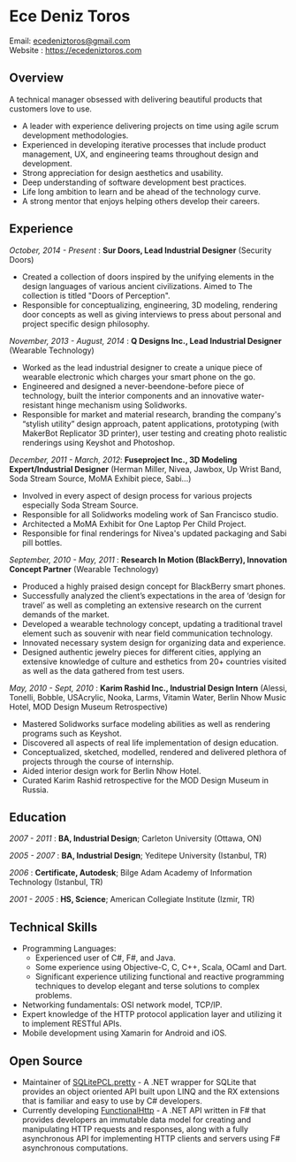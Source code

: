 # Ece Deniz Toros 
Email: ecedeniztoros@gmail.com  
Website : https://ecedeniztoros.com

## Overview
A technical manager obsessed with delivering beautiful products that customers love to use.

* A leader with experience delivering projects on time using agile scrum development methodologies.
* Experienced in developing iterative processes that include product management, UX, and engineering teams throughout design and development.
* Strong appreciation for design aesthetics and usability.
* Deep understanding of software development best practices.
* Life long ambition to learn and be ahead of the technology curve.
* A strong mentor that enjoys helping others develop their careers.

## Experience
*October, 2014 - Present* : **Sur Doors, Lead Industrial Designer** (Security Doors)

* Created a collection of doors inspired by the unifying elements in the design languages of various ancient civilizations. Aimed to The collection is titled "Doors of Perception".
* Responsible for conceptualizing, engineering, 3D modeling, rendering door concepts as well as giving interviews to press about personal and project specific design philosophy.

*November, 2013 - August, 2014* : **Q Designs Inc., Lead Industrial Designer** (Wearable Technology)

* Worked as the lead industrial designer to create a unique piece of wearable electronic which charges your smart phone on the go.
* Engineered and designed a never-beendone-before piece of technology, built the interior components and an innovative water-resistant hinge mechanism using Solidworks.
* Responsible for market and material research, branding the company's “stylish utility” design approach, patent applications, prototyping (with MakerBot Replicator 3D printer), user testing and creating photo realistic renderings using Keyshot and Photoshop.

*December, 2011 - March, 2012*: **Fuseproject Inc., 3D Modeling Expert/Industrial Designer** (Herman Miller, Nivea, Jawbox, Up Wrist Band, Soda Stream Source, MoMA Exhibit piece, Sabi...)

* Involved in every aspect of design process for various projects especially Soda Stream Source.
* Responsible for all Solidworks modeling work of San Francisco studio.
* Architected a MoMA Exhibit for One Laptop Per Child Project.
* Responsible for final renderings for Nivea's updated packaging and Sabi pill bottles.

*September, 2010 - May, 2011* : **Research In Motion (BlackBerry), Innovation Concept Partner** (Wearable Technology)

* Produced a highly praised design concept for BlackBerry smart phones.
* Successfully analyzed the client’s expectations in the area of ‘design for travel’ as well as completing
an extensive research on the current demands of the market.
* Developed a wearable technology concept, updating a traditional travel element such as souvenir with near field communication technology.
* Innovated necessary system design for organizing data and experience.
* Designed authentic jewelry pieces for different cities, applying an extensive knowledge of culture and esthetics from 20+ countries visited as well as the data gathered from test users.

*May, 2010 - Sept, 2010* : **Karim Rashid Inc., Industrial Design Intern** (Alessi, Tonelli, Bobble, USAcrylic, Nooka, Larms, Vitamin Water, Berlin Nhow Music Hotel, MOD Design Museum Retrospective)

* Mastered Solidworks surface modeling abilities as well as rendering programs such as Keyshot.
* Discovered all aspects of real life implementation of design education. 
* Conceptualized, sketched, modelled, rendered and delivered plethora of projects through the course of internship. 
* Aided interior design work for Berlin Nhow Hotel.
* Curated Karim Rashid retrospective for the MOD Design Museum in Russia.

## Education
*2007 - 2011* : **BA, Industrial Design**; Carleton University (Ottawa, ON)

*2005 - 2007* : **BA, Industrial Design**; Yeditepe University (Istanbul, TR)

*2006* : **Certificate, Autodesk**; Bilge Adam Academy of Information Technology (Istanbul, TR)

*2001 - 2005* : **HS, Science**; American Collegiate Institute (Izmir, TR)

## Technical Skills
* Programming Languages: 
  * Experienced user of C#, F#, and Java.
  * Some experience using Objective-C, C, C++, Scala, OCaml and Dart.
  * Significant experience utilizing functional and reactive programming techniques to develop elegant and terse solutions to complex problems.
* Networking fundamentals: OSI network model, TCP/IP.
* Expert knowledge of the HTTP protocol application layer and utilizing it to implement RESTful APIs.
* Mobile development using Xamarin for Android and iOS.

## Open Source
* Maintainer of [SQLitePCL.pretty](https://github.com/bordoley/SQLitePCL.pretty) - A .NET wrapper for SQLite that provides an object oriented API built upon LINQ and the RX extensions that is familiar and easy to use by C# developers.
* Currently developing [FunctionalHttp](https://github.com/bordoley/FunctionalHttp) - A .NET API written in F# that provides developers an immutable data model for creating and manipulating HTTP requests and responses, along with a fully asynchronous API for implementing HTTP clients and servers using F# asynchronous computations.
